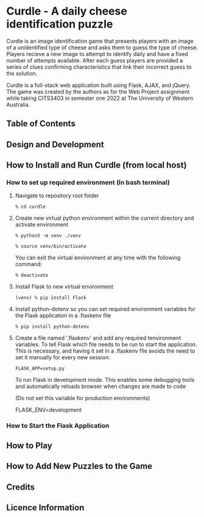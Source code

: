 <!-- This document needs to be formatted using Markdown as stated in the last slide
	 of the Agile Development lecture slides. -->

Curdle - A daily cheese identification puzzle
=============================================

Curdle is an image identification game that presents players with an image of a unidentified type of cheese and asks them to guess the type of cheese. Players recieve a new image to attempt to identify daily and have a fixed number of attempts available. After each guess players are provided a series of clues confirming characteristics that link their incorrect guess to the solution.

Curdle is a full-stack web application built using Flask, AJAX, and jQuery. The game was created by the authors as for the Web Project assignment while taking CITS3403 in semester one 2022 at The University of Western Australia.

Table of Contents
-----------------

Design and Development
----------------------

How to Install and Run Curdle (from local host)
-----------------------------------------------

### How to set up required environment (In bash terminal)

1. Navigate to repository root folder

   ```% cd curdle```

2. Create new virtual python environment within the current directory and activate environment

   ```% python3 -m venv ./venv```

   ```% source venv/bin/activate```

   You can exit the virtual environment at any time with the following command:

   ```% deactivate```

3. Install Flask to new virtual environment

   ```(venv) % pip install Flask```

4. Install python-dotenv so you can set required environment variables for the Flask application in a .flaskenv file

   ```% pip install python-dotenv```

5. Create a file named '.flaskenv' and add any required tenvironment variables. 
   To tell Flask which file needs to be run to start the application. This is necessary, and having it set in a .flaskenv file avoids the need to set it manually for every new session:

   ```FLASK_APP=setup.py```

   To run Flask in development mode. This enables some debugging tools and automatically reloads browser when changes are made to code
   
   (Do not set this variable for production environments)

   FLASK_ENV=development

### How to Start the Flask Application

How to Play
-----------

How to Add New Puzzles to the Game
----------------------------------

Credits
-------

Licence Information
-------------------
